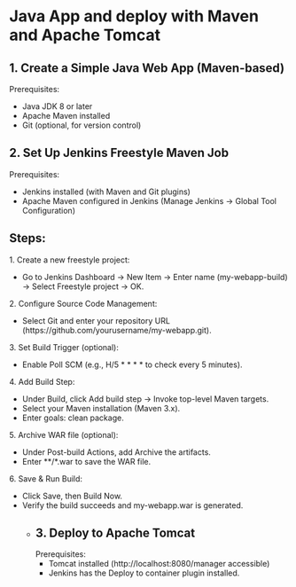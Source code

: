 <h1><b>Java App and deploy with Maven and Apache Tomcat</b></h1>

<h2>1. Create a Simple Java Web App (Maven-based)</h2>

Prerequisites:
<ul>
<li>Java JDK 8 or later</li>
<li>Apache Maven installed</li>
<li>Git (optional, for version control)</li>
</ul>

<h2> 2. Set Up Jenkins Freestyle Maven Job</h2>
Prerequisites:

<ul> 
  <li>Jenkins installed (with Maven and Git plugins)</li>
<li>Apache Maven configured in Jenkins (Manage Jenkins → Global Tool Configuration)</li>
  </ul>
  
<h2>Steps:</h2>
1.	Create a new freestyle project:
   <ul><li>Go to Jenkins Dashboard → New Item → Enter name (my-webapp-build) → Select Freestyle project → OK.</li> </ul>
2.	Configure Source Code Management:
     <ul> <li>Select Git and enter your repository URL (https://github.com/yourusername/my-webapp.git).</li> </ul>
3.	Set Build Trigger (optional):
   <ul> <li>Enable Poll SCM (e.g., H/5 * * * * to check every 5 minutes).</li> </ul>
4.	Add Build Step:
     <ul> <li>Under Build, click Add build step → Invoke top-level Maven targets.</li>
      <li>Select your Maven installation (Maven 3.x).</li>
      <li>Enter goals: clean package.</li> </ul>
5.	Archive WAR file (optional):
    <ul><li>Under Post-build Actions, add Archive the artifacts.</li>
    <li>Enter **/*.war to save the WAR file.</li> </ul>
6.	Save & Run Build:
   <ul> <li>	Click Save, then Build Now.</li>
    <li>Verify the build succeeds and my-webapp.war is generated.   <ul> <li>

<h2> 3. Deploy to Apache Tomcat </h2>
      Prerequisites:
<ul> <li>Tomcat installed (http://localhost:8080/manager accessible) </li>
<li> Jenkins has the Deploy to container plugin installed.</li> </ul>

